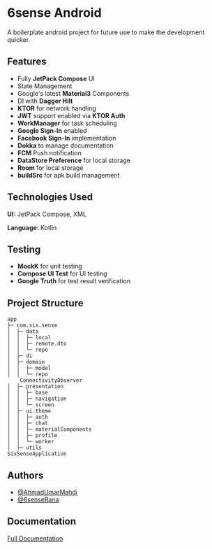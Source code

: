 
# 6sense Android

A boilerplate android project for future use to make the development quicker.

## Features

- Fully **JetPack Compose** UI
- State Management
- Google's latest **Material3** Components
- DI with **Dagger Hilt**
- **KTOR** for network handling
- **JWT** support enabled via **KTOR Auth**
- **WorkManager** for task scheduling
- **Google Sign-In** enabled
- **Facebook Sign-In** implementation
- **Dokka** to manage documentation
- **FCM** Push notification
- **DataStore Preference** for local storage
- **Room** for local storage
- **buildSrc** for apk build management
## Technologies Used

**UI:** JetPack Compose, XML

**Language:** Kotlin


## Testing

- **MockK** for unit testing
- **Compose UI Test** for UI testing
- **Google Truth** for test result verification
## Project Structure

    app
    ├─ com.six.sense
    │  ├─ data
    │  │  ├─ local
    │  │  ├─ remote.dto
    │  │  └─ repo
    │  ├─ di
    │  ├─ domain
    │  │  ├─ model
    │  │  └─ repo
        ConnectivityObserver
    │  ├─ presentation
    │  │  ├─ base
    │  │  ├─ navigation
    │  │  └─ screen
    │  ├─ ui.theme
    │  │  ├─ auth
    │  │  ├─ chat
    │  │  ├─ materialComponents
    │  │  ├─ profile
    │  │  └─ worker
    │  ├─ utils
    SixSenseApplication
## Authors

- [@AhmadUmarMahdi](https://github.com/AhmadUmarMahdi)
- [@6senseRana](https://github.com/6senseRana)


## Documentation

[Full Documentation](https://6sensehq.github.io/6senseAndroid/)
